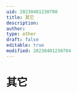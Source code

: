 ```yaml
---
uid: 20230401230700
title: 其它
description: 
author: 
type: other
draft: false
editable: true
modified: 20230401230704
---
```


# 其它